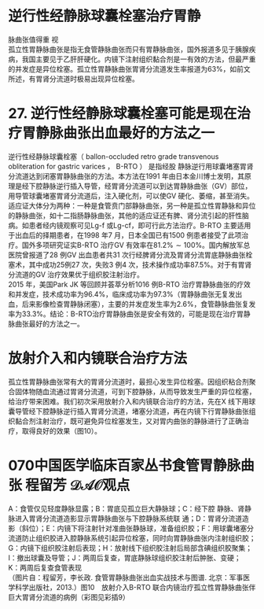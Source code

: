 # 逆行性经静脉球囊栓塞治疗胃静  
脉曲张值得重 视  
孤立性胃静脉曲张是指无食管静脉曲张而只有胃静脉曲张，国外报道多见于胰腺疾病，我国主要见于乙肝肝硬化。内镜下注射组织黏合剂是一有效的方法，但最严重的并发症是异位栓塞。孤立性胃静脉曲张胃肾分流道发生率报道为$63\%$，如前文所述，有胃肾分流道时极易出现异位栓塞。  
# 27. 逆行性经静脉球囊栓塞可能是现在治疗胃静脉曲张出血最好的方法之一  
逆行性经静脉球囊栓塞（ ballon-occluded retro grade  transvenous obliteration for gastric varices ， B-RTO ） 是指经股 静脉逆行用球囊堵塞胃肾分流道达到闭塞胃静脉曲张的方法。本方法在1991 年由日本金川博士发明，其原理是经下腔静脉逆行插入导管，经胃肾分流道可以到达胃静脉曲张（GV）部位，用导管球囊堵塞胃肾分流道后，注入硬化剂，可以使GV 硬化、萎缩，甚至消失。适应证大体分为两种：一种是食管贲门部静脉曲张，另一种是孤立性胃静脉和异位的静脉曲张，如十二指肠静脉曲张，其他的适应证还有脾、肾分流引起的肝性脑病。如患者经内镜观察可见Lg-f 或Lg-cf，即可行此方法治疗。B-RTO 主要适用于出血后的择期患者，在1998 年7 月，日本全国已有1500 例患者接受了此项治疗。国外多项研究证实B-RTO 治疗GV 有效率在$81.2\%\sim100\%$。国内解放军总医院曾报道了28 例GV 出血患者共31 次行经脾肾分流及胃肾分流胃底静脉曲张栓塞术，其中成功25例27 次，失败3 例4 次，技术操作成功率$87.5\%$。对于有胃肾分流道的GV 治疗效果优于组织胶注射治疗。  
2015 年，美国Park JK 等回顾并荟萃分析1016 例B-RTO 治疗胃静脉曲张的疗效和并发症，技术成功率为$96.4\%$，临床成功率为$97.3\%$（胃静脉曲张无复发出血，后来影像检查胃静脉闭塞），主要的并发症发生率为$2.6\%$，食管静脉曲张复发率为$33.3\%$。结论：B-RTO治疗胃静脉曲张是安全有效的，可能是现在治疗胃静脉曲张最好的方法之一。  
#  放射介入和内镜联合治疗方法  
孤立性胃静脉曲张常有大的胃肾分流道时，最担心发生异位栓塞。因组织粘合剂聚合固体物随血流通过胃肾分流道，可到下腔静脉，从而导致发生严重的异位栓塞，给治疗带来困难。我们初次采用放射介入和内镜联合治疗的方法，先在X 线下用球囊导管经下腔静脉逆行插入胃肾分流道，堵塞分流道，再在内镜下行胃静脉曲张组织黏合剂注射治疗，既可避免异位栓塞发生，又对胃内曲张的静脉进行了正确治疗，取得良好的效果（图10）。  
# 070中国医学临床百家丛书食管胃静脉曲张 程留芳 $\mathcal{D A O}$观点  
A：食管仅见轻度静脉显露；B：胃底见孤立巨大静脉球；C：经下腔 静脉、肾静脉进入胃肾分流道造影显示胃静脉曲张与下腔静脉系统联 通；D：胃肾分流道造影（斜位）；E：内镜下将注射针对准曲张静脉球，准备组织胶；F：用球囊堵塞分流道防止组织胶进入腔静脉系统引起异位栓塞，同时向胃静脉曲张内注射组织胶；G：内镜下组织胶注射后表现；H：放射线下组织胶注射后局部含碘组织胶聚集；I：撤出球囊及导管；J：两周后复查，胃底静脉球组织胶注射后肿胀、变硬；  
K：两周后复查食管表现  
（图片自：程留芳，李长政. 食管胃静脉曲张出血实战技术与图谱. 北京：军事医学科学出版社，2013.）图10　放射介入B-RTO 联合内镜治疗孤立性胃静脉曲张伴巨大胃肾分流道的病例（彩图见彩插9）  